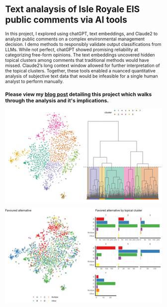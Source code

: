 # Text analaysis of Isle Royale EIS public comments via AI tools

In this project, I explored using chatGPT, text embeddings, and Claude2 to analyze public comments on a complex environmental management decision. I demo methods to responsibly validate output classifications from LLMs. While not perfect, chatGPT showed promising reliability at categorizing free-form opinions. The text embeddings uncovered hidden topical clusters among comments that traditional methods would have missed. Claude2’s long context window allowed for further interpretation of the topical clusters. Together, these tools enabled a nuanced quantitative analysis of subjective text data that would be infeasible for a single human analyst to perform manually.

### Please view my [blog post](https://www.azandisresearch.com/2023/10/05/text-analysis-using-ai-in-r/) detailing this project which walks through the analysis and it's implications.


![](./tsne_tree_clustering.jpg)

![](./tsne_favalt_by_cluster.jpg)

